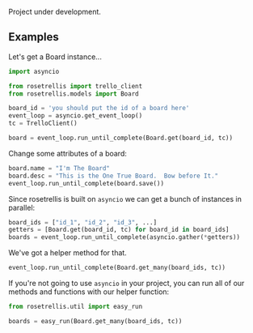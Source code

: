 Project under development.


Examples
-------

Let's get a Board instance...

```python
import asyncio

from rosetrellis import trello_client
from rosetrellis.models import Board

board_id = 'you should put the id of a board here'
event_loop = asyncio.get_event_loop()
tc = TrelloClient()

board = event_loop.run_until_complete(Board.get(board_id, tc))
```

Change some attributes of a board:

```python
board.name = "I'm The Board"
board.desc = "This is the One True Board.  Bow before It."
event_loop.run_until_complete(board.save())
```

Since rosetrellis is built on `asyncio` we can get a bunch of instances in parallel:

```python
board_ids = ["id_1", "id_2", "id_3", ...]
getters = [Board.get(board_id, tc) for board_id in board_ids]
boards = event_loop.run_until_complete(asyncio.gather(*getters))
```

We've got a helper method for that.

```python
event_loop.run_until_complete(Board.get_many(board_ids, tc))
```

If you're not going to use `asyncio` in your project, you can run all of our methods and 
functions with our helper function:

```python
from rosetrellis.util import easy_run

boards = easy_run(Board.get_many(board_ids, tc))
```
